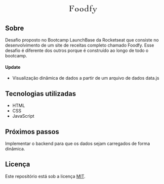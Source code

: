 <h2 align="center">
    <img src="public/assets/logo.png" alt="Logo do sistema Foodfy">
</h2>

## Sobre
Desafio proposto no Bootcamp LaunchBase da Rocketseat que consiste no desenvolvimento de um site de receitas completo chamado Foodfy. Esse desafio é diferente dos outros porque é construído ao longo de todo o bootcamp.

#### Update
- Visualização dinâmica de dados a partir de um arquivo de dados data.js

## Tecnologias utilizadas
- HTML
- CSS
- JavaScript
## Próximos passos
Implementar o backend para que os dados sejam carregados de forma dinâmica.

## Licença
Este repositório está sob a licença [MIT](LICENSE).
